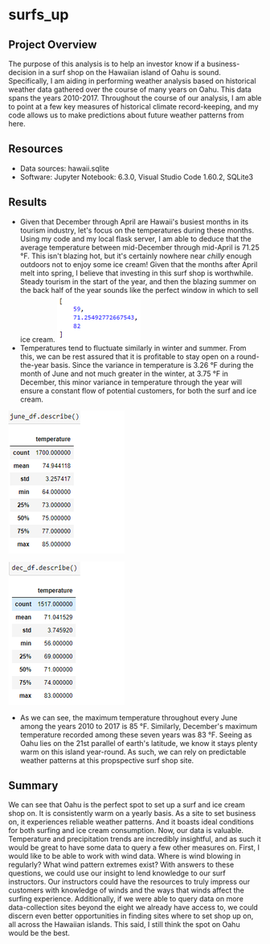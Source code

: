 # surfs_up

## Project Overview
The purpose of this analysis is to help an investor  know if a business-decision in a surf shop on the Hawaiian island of Oahu is sound. Specifically, I am aiding in performing weather analysis based on historical weather data gathered over the course of many years on Oahu. This data spans the years 2010-2017. Throughout the course of our analysis, I am able to point at a few key measures of historical climate record-keeping, and my code allows us to make predictions about future weather patterns from here.

## Resources
- Data sources: hawaii.sqlite
- Software: Jupyter Notebook: 6.3.0, Visual Studio Code 1.60.2, SQLite3

## Results
- Given that December through April are Hawaii's busiest months in its tourism industry, let's focus on the temperatures during these months. Using my code and my local flask server, I am able to deduce that the average temperature between mid-December through mid-April is 71.25 °F. This isn't blazing hot, but it's certainly nowhere near *chilly* enough outdoors not to enjoy some ice cream! Given that the months after April melt into spring, I believe that investing in this surf shop is worthwhile. Steady tourism in the start of the year, and then the blazing summer on the back half of the year sounds like the perfect window in which to sell ice cream.
![Peak Months Weather](Resources/peak_months.png)
- Temperatures tend to fluctuate similarly in winter and summer. From this, we can be rest assured that it is profitable to stay open on a round-the-year basis. Since the variance in temperature is 3.26 °F during the month of June and not much greater in the winter, at 3.75 °F in December, this minor variance in temperature through the year will ensure a constant flow of potential customers, for both the surf and ice cream.

![June Weather](Resources/june_weather.png)

![December Weather](Resources/dec_weather.png)

- As we can see, the maximum temperature throughout every June among the years 2010 to 2017 is 85 °F. Similarly, December's maximum temperature recorded among these seven years was 83 °F. Seeing as Oahu lies on the 21st parallel of earth's latitude, we know it stays plenty warm on this island year-round. As such, we can rely on predictable weather patterns at this propspective surf shop site.

## Summary
We can see that Oahu is the perfect spot to set up a surf and ice cream shop on. It is consistently warm on a yearly basis. As a site to set business on, it experiences reliable weather patterns. And it boasts ideal conditions for both surfing and ice cream consumption. Now, our data is valuable. Temperature and precipitation trends are incredibly insightful, and as such it would be great to have some data to query a few other measures on. 
First, I would like to be able to work with wind data. Where is wind blowing in regularly? What wind pattern extremes exist? With answers to these questions, we could use our insight to lend knowledge to our surf instructors. Our instructors could have the resources to truly impress our customers with knowledge of winds and the ways that winds affect the surfing experience. Additionally, if we were able to query data on more data-collection sites beyond the eight we already have access to, we could discern even better opportunities in finding sites where to set shop up on, all across the Hawaiian islands. This said, I still think the spot on Oahu would be the best.